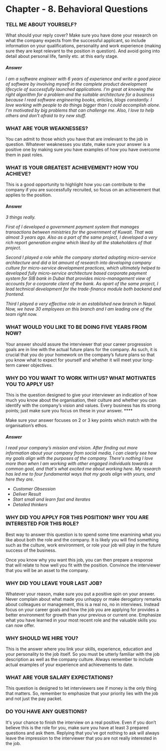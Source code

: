 # Chapter - 8. Behavioral Questions

### **TELL ME ABOUT YOURSELF?**

What should your reply cover?  Make sure you have done your research on what the company expects from the successful applicant, so include information on your qualifications, personality and work experience \(making sure they are kept relevant to the position in question\). And avoid going into detail about personal life, family etc. at this early stage.

#### _Answer_

_I am a software engineer with 6 years of experience and write a good piece of software by involving myself in the complete product development lifecycle of successfully launched applications. I'm great at knowing the right algorithm for a problem and the suitable architecture for a business because I read software engineering books, articles, blogs constantly. I love working with people to do things bigger than I could accomplish alone. I'm motivated by big problems that can challenge me. Also, I love to help others and don't afraid to try new stuff._

### **WHAT ARE YOUR WEAKNESSES?**

You can admit to those which you have that are irrelevant to the job in question. Whatever weaknesses you state, make sure your answer is a positive one by making sure you have examples of how you have overcome them in past roles.

### **WHAT IS YOUR GREATEST ACHIEVEMENT? HOW YOU ACHIEVE?**

This is a good opportunity to highlight how you can contribute to the company if you are successfully recruited, so focus on an achievement that applies to the position.

#### Answer

_3 things really._

_First of I developed a government payment system that manages transactions between ministries for the government of Kuwait. That was almost 3 years ago. Also as a part of the same project, I developed a very rich report generation engine which liked by all the stakeholders of that project._

_Second I played a role while the company started adopting micro-service architecture and did a lot amount of research into developing company culture for micro-service development practices, which ultimately helped to developed fully micro-service architecture based corporate payment system for SIB bank in Dubai that provides micro-management view of accounts for a corporate client of the bank. As apart of the same project, I lead technical development for the trade-finance module both backend and frontend. ‌_

_Third I played a very effective role in an established new branch in Nepal. Now, we have 30 employees on this branch and I am leading one of the team right now._

### **WHAT WOULD YOU LIKE TO BE DOING FIVE YEARS FROM NOW?**

Your answer should assure the interviewer that your career progression goals are in line with the actual future plans for the company. As such, it is crucial that you do your homework on the company’s future plans so that you know what to expect for yourself and whether it will meet your long-term career objectives.

### **WHY DO YOU WANT TO WORK WITH US? WHAT MOTIVATES YOU TO APPLY US**?

This is the question designed to give your interviewer an indication of how much you know about the organisation, their culture and whether you can identify with the company’s vision and values. Every business has its strong points; just make sure you focus on these in your answer. ****

Make sure your answer focuses on 2 or 3 key points which match with the organisation’s ethos.

#### _Answer_

_I read your company’s mission and vision. After finding out more information about your company from social media, I can clearly see how my goals align with the purposes of the company. There's nothing I love more than when I am working with other engaged individuals towards a common goal, and that's what excited me about working here. My research has led me to four fundamental ways that my goals align with yours, and here they are._ 

* _Customer Obsession_
* _Deliver Result_
* _Start small and learn fast and iterates_
* _Detailed thinkers_

### **WHY DID YOU APPLY FOR THIS POSITION? WHY** YOU ARE INTERESTED FOR THIS ROLE?

Best way to answer this question is to spend some time examining what you like about both the role and the company. It is likely you will find something such as the culture, work environment, or role your job will play in the future success of the business.

Once you know why you want this job, you can then prepare a response that will relate to how well you fit with the position. Convince the interviewer that you will be an asset to the company.

### **WHY DID YOU LEAVE YOUR LAST JOB?**

Whatever your reason, make sure you put a positive spin on your answer. Never complain about what made you unhappy or make derogatory remarks about colleagues or management, this is a real no, no in interviews. Instead focus on your career goals and how the job you are applying for provides a better environment for growth than your previous or current one. Emphasize what you have learned in your most recent role and the valuable skills you can now offer.

### **WHY SHOULD WE HIRE YOU?**

This is the answer where you link your skills, experience, education and your personality to the job itself. So you must be utterly familiar with the job description as well as the company culture. Always remember to include actual examples of your experience and achievements to date.

### **WHAT ARE YOUR SALARY EXPECTATIONS?**

This question is designed to let interviewers see if money is the only thing that matters. So, remember to emphasize that your priority lies with the job and not just the pay packet.

### **DO YOU HAVE ANY QUESTIONS?**

It's your chance to finish the interview on a real positive. Even if you don’t believe this is the role for you, make sure you have at least 3 prepared questions and ask them. Replying that you’ve got nothing to ask will always leave the impression to the interviewer that you are not really interested in the job.



